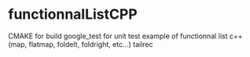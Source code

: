 # functionnalListCPP
CMAKE for build
google_test for unit test
example of functionnal list c++ (map, flatmap, foldelt, foldright, etc...) tailrec
